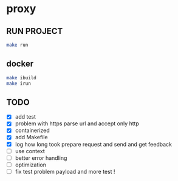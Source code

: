 # proxy

## RUN PROJECT
```sh
make run
```

## docker 
```sh
make ibuild
make irun 
```

## TODO
 - [x] add test  
 - [x] problem with https parse url and accept only http
 - [x] containerized
 - [x] add Makefile
 - [x] log how long took prepare request and send and get feedback
 - [ ] use context
 - [ ] better error handling 
 - [ ] optimization
 - [ ] fix test problem payload and more test !